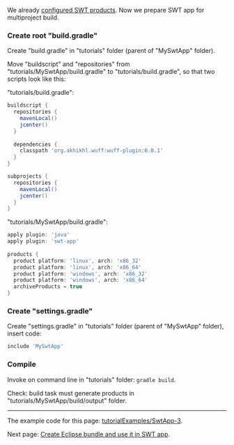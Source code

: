 We already [configured SWT products](Configure-SWT-products). Now we prepare SWT app for multiproject build.

### Create root "build.gradle"

Create "build.gradle" in "tutorials" folder (parent of "MySwtApp" folder).

Move "buildscript" and "repositories" from "tutorials/MySwtApp/build.gradle" to "tutorials/build.gradle", so that two scripts look like this:

"tutorials/build.gradle":
```groovy
buildscript {
  repositories {
    mavenLocal()
    jcenter()
  }
  
  dependencies {
    classpath 'org.akhikhl.wuff:wuff-plugin:0.0.1'
  }
}

subprojects {
  repositories {
    mavenLocal()
    jcenter()
  }
}
```

"tutorials/MySwtApp/build.gradle":
```groovy
apply plugin: 'java'
apply plugin: 'swt-app'
  
products {
  product platform: 'linux', arch: 'x86_32'
  product platform: 'linux', arch: 'x86_64'
  product platform: 'windows', arch: 'x86_32'
  product platform: 'windows', arch: 'x86_64'
  archiveProducts = true
}
```

### Create "settings.gradle"

Create "settings.gradle" in "tutorials" folder (parent of "MySwtApp" folder), insert code:

```groovy
include 'MySwtApp'
```

### Compile

Invoke on command line in "tutorials" folder: `gradle build`.

Check: build task must generate products in "tutorials/MySwtApp/build/output" folder.

---

The example code for this page: [tutorialExamples/SwtApp-3](../tree/master/tutorialExamples/SwtApp-3).

Next page: [Create Eclipse bundle and use it in SWT app](Create-Eclipse-bundle-and-use-it-in-SWT-app).